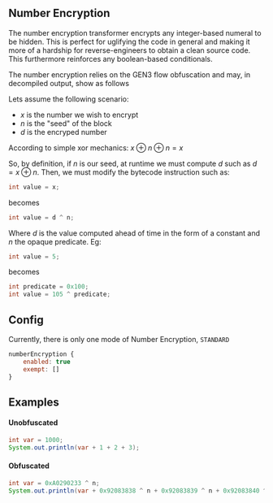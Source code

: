 ## Number Encryption

The number encryption transformer encrypts any integer-based numeral to be hidden. This is perfect for uglifying
the code in general and making it more of a hardship for reverse-engineers to obtain a clean source code. This
furthermore reinforces any boolean-based conditionals.

The number encryption relies on the GEN3 flow obfuscation and may, in decompiled output, show as follows

Lets assume the following scenario: 
- $x$ is the number we wish to encrypt 
- $n$ is the "seed" of the block
- $d$ is the encryped number

According to simple xor mechanics:
$x\oplus n\oplus n=x$

So, by definition, if $n$ is our seed, at runtime we must compute $d$ such as $d = x\oplus n$. Then, we must modify the bytecode instruction such as:

```java
int value = x;
```

becomes
```java
int value = d ^ n;
```

Where $d$ is the value computed ahead of time in the form of a constant and $n$ the opaque predicate. Eg:
```java
int value = 5;
```
becomes
```java
int predicate = 0x100;
int value = 105 ^ predicate;
```

## Config

Currently, there is only one mode of Number Encryption, `STANDARD`

```js
numberEncryption {
    enabled: true
    exempt: []
}
```

## Examples
#### Unobfuscated
```java
int var = 1000;
System.out.println(var + 1 + 2 + 3);
```

#### Obfuscated
```java
int var = 0xA0290233 ^ n;
System.out.println(var + 0x92083838 ^ n + 0x92083839 ^ n + 0x92083840 ^ n);
```
